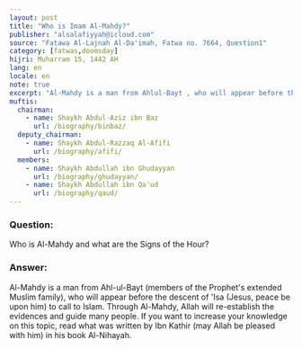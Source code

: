 ```yaml
---
layout: post
title: "Who is Imam Al-Mahdy?"
publisher: "alsalafiyyah@icloud.com"
source: "Fatawa Al-Lajnah Al-Da'imah, Fatwa no. 7664, Question1"
category: [fatwas,doomsday]
hijri: Muharram 15, 1442 AH
lang: en
locale: en
note: true
excerpt: "Al-Mahdy is a man from Ahlul-Bayt , who will appear before the descent of Jesus, peace be upon him, to call to Islam."
muftis:
  chairman: 
    - name: Shaykh Abdul-Aziz ibn Baz
      url: /biography/binbaz/
  deputy_chairman:
    - name: Shaykh Abdul-Razzaq Al-Afifi
      url: /biography/afifi/
  members: 
    - name: Shaykh Abdullah ibn Ghudayyan
      url: /biography/ghudayyan/
    - name: Shaykh Abdullah ibn Qa'ud
      url: /biography/qaud/
---
```


### Question: 

Who is Al-Mahdy and what are the Signs of the Hour? 

### Answer:

Al-Mahdy is a man from Ahl-ul-Bayt (members of the Prophet's extended Muslim family), who will appear before the descent of 'Isa (Jesus, peace be upon him) to call to Islam. Through Al-Mahdy, Allah will re-establish the evidences and guide many people. If you want to increase your knowledge on this topic, read what was written by Ibn Kathir (may Allah be pleased with him) in his book Al-Nihayah.
